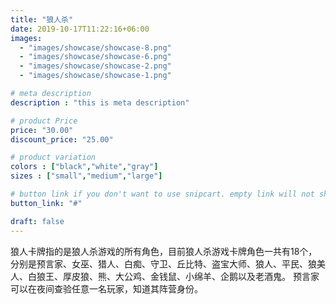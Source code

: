 ```yaml
---
title: "狼人杀"
date: 2019-10-17T11:22:16+06:00
images: 
  - "images/showcase/showcase-8.png"
  - "images/showcase/showcase-6.png"
  - "images/showcase/showcase-2.png"
  - "images/showcase/showcase-1.png"

# meta description
description : "this is meta description"

# product Price
price: "30.00"
discount_price: "25.00"

# product variation
colors : ["black","white","gray"]
sizes : ["small","medium","large"]

# button link if you don't want to use snipcart. empty link will not show button
button_link: "#"

draft: false
---
```


狼人卡牌指的是狼人杀游戏的所有角色，目前狼人杀游戏卡牌角色一共有18个，分别是预言家、女巫、猎人、白痴、守卫、丘比特、盗宝大师、狼人、平民、狼美人、白狼王、厚皮狼、熊、大公鸡、金钱鼠、小绵羊、企鹅以及老酒鬼。 预言家可以在夜间查验任意一名玩家，知道其阵营身份。
